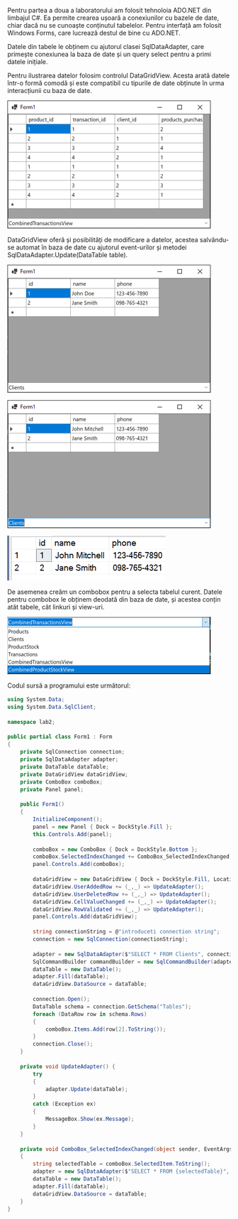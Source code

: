 Pentru partea a doua a laboratorului am folosit tehnoloia ADO.NET din limbajul C#. Ea permite crearea ușoară a conexiunilor cu bazele de date, chiar dacă nu se cunoaște conținutul tabelelor. Pentru interfață am folosit Windows Forms, care lucrează destul de bine cu ADO.NET.

Datele din tabele le obținem cu ajutorul clasei SqlDataAdapter, care primește conexiunea la baza de date și un query select pentru a primi datele inițiale.

Pentru ilustrarea datelor folosim controlul DataGridView. Acesta arată datele într-o formă comodă și este compatibil cu tipurile de date obținute în urma interacțiunii cu baza de date.

![](1.png)

DataGridView oferă și posibilități de modificare a datelor, acestea salvându-se automat în baza de date cu ajutorul event-urilor și metodei SqlDataAdapter.Update(DataTable table).

![](3.png)

![](4.png)

![](5.png)

De asemenea creăm un combobox pentru a selecta tabelul curent. Datele pentru combobox le obținem deodată din baza de date, și acestea conțin atât tabele, cât linkuri și view-uri.

![](2.png)

Codul sursă a programului este următorul:

```csharp
using System.Data;
using System.Data.SqlClient;

namespace lab2;

public partial class Form1 : Form
{
    private SqlConnection connection;
    private SqlDataAdapter adapter;
    private DataTable dataTable;
    private DataGridView dataGridView;
    private ComboBox comboBox;
    private Panel panel;

    public Form1()
    {
        InitializeComponent();
        panel = new Panel { Dock = DockStyle.Fill };
        this.Controls.Add(panel);

        comboBox = new ComboBox { Dock = DockStyle.Bottom };
        comboBox.SelectedIndexChanged += ComboBox_SelectedIndexChanged;
        panel.Controls.Add(comboBox);

        dataGridView = new DataGridView { Dock = DockStyle.Fill, Location = new Point(10, 40), AllowUserToAddRows = true, AllowUserToDeleteRows = true };
        dataGridView.UserAddedRow += (_,_) => UpdateAdapter();
        dataGridView.UserDeletedRow += (_,_) => UpdateAdapter();
        dataGridView.CellValueChanged += (_,_) => UpdateAdapter();
        dataGridView.RowValidated += (_,_) => UpdateAdapter();
        panel.Controls.Add(dataGridView);

        string connectionString = @"introduceti connection string";
        connection = new SqlConnection(connectionString);

        adapter = new SqlDataAdapter($"SELECT * FROM Clients", connection);
        SqlCommandBuilder commandBuilder = new SqlCommandBuilder(adapter);
        dataTable = new DataTable();
        adapter.Fill(dataTable);
        dataGridView.DataSource = dataTable;

        connection.Open();
        DataTable schema = connection.GetSchema("Tables");
        foreach (DataRow row in schema.Rows)
        {
            comboBox.Items.Add(row[2].ToString());
        }
        connection.Close();
    }

    private void UpdateAdapter() {
        try
        {
            adapter.Update(dataTable);
        }
        catch (Exception ex)
        {
            MessageBox.Show(ex.Message);
        }
    }

    private void ComboBox_SelectedIndexChanged(object sender, EventArgs e)
    {
        string selectedTable = comboBox.SelectedItem.ToString();
        adapter = new SqlDataAdapter($"SELECT * FROM {selectedTable}", connection);
        dataTable = new DataTable();
        adapter.Fill(dataTable);
        dataGridView.DataSource = dataTable;
    }
}
```